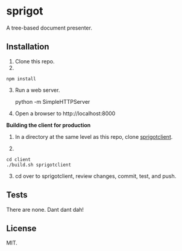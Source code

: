 sprigot
==================

A tree-based document presenter.

Installation
------------

1. Clone this repo.
2.

    npm install

3. Run a web server.

    python -m SimpleHTTPServer

4. Open a browser to http://localhost:8000

**Building the client for production**

1. In a directory at the same level as this repo, clone [sprigotclient](https://github.com/jimkang/sprigotclient).

2.

    cd client
    ./build.sh sprigotclient

3. cd over to sprigotclient, review changes, commit, test, and push.

Tests
-----

There are none. Dant dant dah!

License
-------

MIT.
